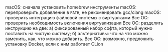 macOS: сначала установить homebrew инструменты
macOS: перепроверить добавление в `PATH`, не рекомендовать gcc/clang
macOS: проверить интеграцию файловой системы с виртуалками
Все ОС: проверить необходимость включения виртуализации
Все ОС: разделить инструкцию на две: а) фиксированный набор софта, который нужно поставить на чистую систему; б) альтернативы: что на что можно заменить, как, что можно добавить.
Все ОС: возможно, предложить установку Docker, если с ним работает CLion
